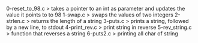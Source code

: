0-reset_to_98.c >  takes a pointer to an int as parameter and updates the value it points to to 98
1-swap.c > swaps the values of two integers
2-strlen.c > returns the length of a string
3-puts.c > prints a string, followed by a new line, to stdout
4-print_rev.c > print string in reverse
5-rev_string.c > function that reverses a string
6-puts2.c > printing all char of string
